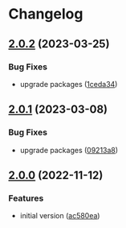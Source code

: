 # Changelog

## [2.0.2](https://github.com/stijnvanhulle/template/compare/@stijnvanhulle/template-core-v2.0.1...@stijnvanhulle/template-core-v2.0.2) (2023-03-25)


### Bug Fixes

* upgrade packages ([1ceda34](https://github.com/stijnvanhulle/template/commit/1ceda34a9bfce45dc0fe3d4bfffcc2f72d2d9f7e))

## [2.0.1](https://github.com/stijnvanhulle/template/compare/@stijnvanhulle/template-core-v2.0.0...@stijnvanhulle/template-core-v2.0.1) (2023-03-08)


### Bug Fixes

* upgrade packages ([09213a8](https://github.com/stijnvanhulle/template/commit/09213a8840326c032f06a1557142507dca88becc))

## [2.0.0](https://github.com/stijnvanhulle/template/compare/@stijnvanhulle/template-core-v1.0.0...@stijnvanhulle/template-core-v2.0.0) (2022-11-12)


### Features

* initial version ([ac580ea](https://github.com/stijnvanhulle/template/commit/ac580eaf54d5b91bcab07ced68f7b67148e7d004))
